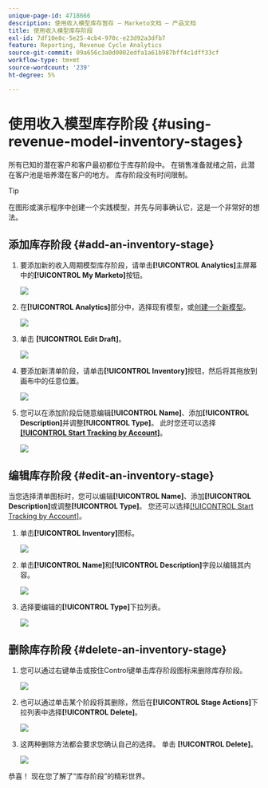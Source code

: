 ```yaml
---
unique-page-id: 4718666
description: 使用收入模型库存暂存 — Marketo文档 — 产品文档
title: 使用收入模型库存阶段
exl-id: 7df10e8c-5e25-4cb4-970c-e23d92a3dfb7
feature: Reporting, Revenue Cycle Analytics
source-git-commit: 09a656c3a0d0002edfa1a61b987bff4c1dff33cf
workflow-type: tm+mt
source-wordcount: '239'
ht-degree: 5%

---
```


# 使用收入模型库存阶段 {#using-revenue-model-inventory-stages}

所有已知的潜在客户和客户最初都位于库存阶段中。 在销售准备就绪之前，此潜在客户池是培养潜在客户的地方。 库存阶段没有时间限制。

>[!TIP]
>
>在图形或演示程序中创建一个实践模型，并先与同事确认它，这是一个非常好的想法。

## 添加库存阶段 {#add-an-inventory-stage}

1. 要添加新的收入周期模型库存阶段，请单击&#x200B;**[!UICONTROL Analytics]**&#x200B;主屏幕中的&#x200B;**[!UICONTROL My Marketo]**&#x200B;按钮。

   ![](assets/image2015-4-27-11-3a54-3a41.png)

1. 在&#x200B;**[!UICONTROL Analytics]**&#x200B;部分中，选择现有模型，或[创建一个新模型](/help/marketo/product-docs/reporting/revenue-cycle-analytics/revenue-cycle-models/create-a-new-revenue-model.md)。

   ![](assets/image2015-4-27-14-3a31-3a53.png)

1. 单击 **[!UICONTROL Edit Draft]**。

   ![](assets/image2015-4-27-12-3a10-3a49.png)

1. 要添加新清单阶段，请单击&#x200B;**[!UICONTROL Inventory]**&#x200B;按钮，然后将其拖放到画布中的任意位置。

   ![](assets/image2015-4-28-13-3a9-3a37.png)

1. 您可以在添加阶段后随意编辑&#x200B;**[!UICONTROL Name]**、添加&#x200B;**[!UICONTROL Description]**&#x200B;并调整&#x200B;**[!UICONTROL Type]**。 此时您还可以选择&#x200B;**[[!UICONTROL Start Tracking by Account]](/help/marketo/product-docs/reporting/revenue-cycle-analytics/revenue-cycle-models/start-tracking-by-account-in-the-revenue-modeler.md)**。

   ![](assets/image2015-4-27-13-3a29-3a2.png)

## 编辑库存阶段 {#edit-an-inventory-stage}

当您选择清单图标时，您可以编辑&#x200B;**[!UICONTROL Name]**、添加&#x200B;**[!UICONTROL Description]**&#x200B;或调整&#x200B;**[!UICONTROL Type]**。 您还可以选择[[!UICONTROL Start Tracking by Account]](/help/marketo/product-docs/reporting/revenue-cycle-analytics/revenue-cycle-models/start-tracking-by-account-in-the-revenue-modeler.md)。

1. 单击&#x200B;**[!UICONTROL Inventory]**&#x200B;图标。

   ![](assets/image2015-4-27-15-3a55-3a10.png)

1. 单击&#x200B;**[!UICONTROL Name]**&#x200B;和&#x200B;**[!UICONTROL Description]**&#x200B;字段以编辑其内容。

   ![](assets/image2015-4-27-13-3a34-3a58.png)

1. 选择要编辑的&#x200B;**[!UICONTROL Type]**&#x200B;下拉列表。

   ![](assets/image2015-4-27-13-3a36-3a52.png)

## 删除库存阶段 {#delete-an-inventory-stage}

1. 您可以通过右键单击或按住Control键单击库存阶段图标来删除库存阶段。

   ![](assets/image2015-4-28-13-3a0-3a20.png)

1. 也可以通过单击某个阶段将其删除，然后在&#x200B;**[!UICONTROL Stage Actions]**&#x200B;下拉列表中选择&#x200B;**[!UICONTROL Delete]**。

   ![](assets/image2015-4-28-13-3a1-3a17.png)

1. 这两种删除方法都会要求您确认自己的选择。 单击 **[!UICONTROL Delete]**。

   ![](assets/image2015-4-28-13-3a5-3a26.png)

恭喜！ 现在您了解了“库存阶段”的精彩世界。
